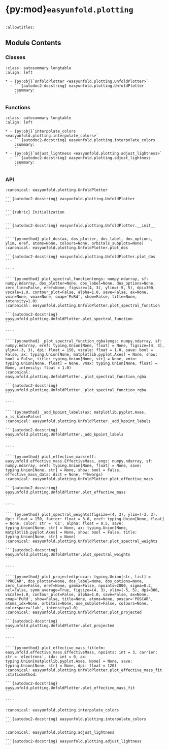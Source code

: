 # {py:mod}`easyunfold.plotting`

```{py:module} easyunfold.plotting
```

```{autodoc2-docstring} easyunfold.plotting
:allowtitles:
```

## Module Contents

### Classes

````{list-table}
:class: autosummary longtable
:align: left

* - {py:obj}`UnfoldPlotter <easyunfold.plotting.UnfoldPlotter>`
  - ```{autodoc2-docstring} easyunfold.plotting.UnfoldPlotter
    :summary:
    ```
````

### Functions

````{list-table}
:class: autosummary longtable
:align: left

* - {py:obj}`interpolate_colors <easyunfold.plotting.interpolate_colors>`
  - ```{autodoc2-docstring} easyunfold.plotting.interpolate_colors
    :summary:
    ```
* - {py:obj}`adjust_lightness <easyunfold.plotting.adjust_lightness>`
  - ```{autodoc2-docstring} easyunfold.plotting.adjust_lightness
    :summary:
    ```
````

### API

`````{py:class} UnfoldPlotter(unfold: easyunfold.unfold.UnfoldKSet)
:canonical: easyunfold.plotting.UnfoldPlotter

```{autodoc2-docstring} easyunfold.plotting.UnfoldPlotter
```

```{rubric} Initialization
```

```{autodoc2-docstring} easyunfold.plotting.UnfoldPlotter.__init__
```

````{py:method} plot_dos(ax, dos_plotter, dos_label, dos_options, ylim, eref, atoms=None, colours=None, orbitals_subplots=None)
:canonical: easyunfold.plotting.UnfoldPlotter.plot_dos

```{autodoc2-docstring} easyunfold.plotting.UnfoldPlotter.plot_dos
```

````

````{py:method} plot_spectral_function(engs: numpy.ndarray, sf: numpy.ndarray, dos_plotter=None, dos_label=None, dos_options=None, zero_line=False, eref=None, figsize=(4, 3), ylim=(-5, 5), dpi=300, vscale=1.0, contour_plot=False, alpha=1.0, save=False, ax=None, vmin=None, vmax=None, cmap='PuRd', show=False, title=None, intensity=1.0)
:canonical: easyunfold.plotting.UnfoldPlotter.plot_spectral_function

```{autodoc2-docstring} easyunfold.plotting.UnfoldPlotter.plot_spectral_function
```

````

````{py:method} _plot_spectral_function_rgba(engs: numpy.ndarray, sf: numpy.ndarray, eref: typing.Union[None, float] = None, figsize=(4, 3), ylim=(-3, 3), dpi: float = 150, vscale: float = 1.0, save: bool = False, ax: typing.Union[None, matplotlib.pyplot.Axes] = None, show: bool = False, title: typing.Union[None, str] = None, vmin: typing.Union[None, float] = None, vmax: typing.Union[None, float] = None, intensity: float = 1.0)
:canonical: easyunfold.plotting.UnfoldPlotter._plot_spectral_function_rgba

```{autodoc2-docstring} easyunfold.plotting.UnfoldPlotter._plot_spectral_function_rgba
```

````

````{py:method} _add_kpoint_labels(ax: matplotlib.pyplot.Axes, x_is_kidx=False)
:canonical: easyunfold.plotting.UnfoldPlotter._add_kpoint_labels

```{autodoc2-docstring} easyunfold.plotting.UnfoldPlotter._add_kpoint_labels
```

````

````{py:method} plot_effective_mass(eff: easyunfold.effective_mass.EffectiveMass, engs: numpy.ndarray, sf: numpy.ndarray, eref: typing.Union[None, float] = None, save: typing.Union[None, str] = None, show: bool = False, effective_mass_data: dict = None, **kwargs)
:canonical: easyunfold.plotting.UnfoldPlotter.plot_effective_mass

```{autodoc2-docstring} easyunfold.plotting.UnfoldPlotter.plot_effective_mass
```

````

````{py:method} plot_spectral_weights(figsize=(4, 3), ylim=(-3, 3), dpi: float = 150, factor: float = 3.0, eref: typing.Union[None, float] = None, color: str = 'C1', alpha: float = 0.5, save: typing.Union[None, str] = None, ax: typing.Union[None, matplotlib.pyplot.Axes] = None, show: bool = False, title: typing.Union[None, str] = None)
:canonical: easyunfold.plotting.UnfoldPlotter.plot_spectral_weights

```{autodoc2-docstring} easyunfold.plotting.UnfoldPlotter.plot_spectral_weights
```

````

````{py:method} plot_projected(procar: typing.Union[str, list] = 'PROCAR', dos_plotter=None, dos_label=None, dos_options=None, zero_line=False, eref=None, gamma=False, npoints=2000, sigma=0.2, ncl=False, symm_average=True, figsize=(4, 3), ylim=(-5, 5), dpi=300, vscale=1.0, contour_plot=False, alpha=1.0, save=False, ax=None, cmap='PuRd', show=False, title=None, atoms=None, poscar='POSCAR', atoms_idx=None, orbitals=None, use_subplot=False, colours=None, colorspace='lab', intensity=1.0)
:canonical: easyunfold.plotting.UnfoldPlotter.plot_projected

```{autodoc2-docstring} easyunfold.plotting.UnfoldPlotter.plot_projected
```

````

````{py:method} plot_effective_mass_fit(efm: easyunfold.effective_mass.EffectiveMass, npoints: int = 3, carrier: str = 'electrons', idx: int = 0, ax: typing.Union[matplotlib.pyplot.Axes, None] = None, save: typing.Union[None, str] = None, dpi: float = 120)
:canonical: easyunfold.plotting.UnfoldPlotter.plot_effective_mass_fit
:staticmethod:

```{autodoc2-docstring} easyunfold.plotting.UnfoldPlotter.plot_effective_mass_fit
```

````

`````

````{py:function} interpolate_colors(colours: typing.Sequence, weights: list, colorspace='lab', normalize=True)
:canonical: easyunfold.plotting.interpolate_colors

```{autodoc2-docstring} easyunfold.plotting.interpolate_colors
```
````

````{py:function} adjust_lightness(color, amount=0.5)
:canonical: easyunfold.plotting.adjust_lightness

```{autodoc2-docstring} easyunfold.plotting.adjust_lightness
```
````
